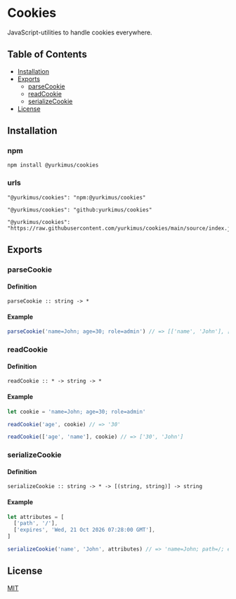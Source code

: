 # Cookies

JavaScript-utilities to handle cookies everywhere.

## Table of Contents

- [Installation](#installation)
- [Exports](#exports)
  - [parseCookie](#parseCookie)
  - [readCookie](#readCookie)
  - [serializeCookie](#serializeCookie)
- [License](#license)

## Installation

### npm

```
npm install @yurkimus/cookies
```

### urls

```
"@yurkimus/cookies": "npm:@yurkimus/cookies"
```

```
"@yurkimus/cookies": "github:yurkimus/cookies"
```

```
"@yurkimus/cookies": "https://raw.githubusercontent.com/yurkimus/cookies/main/source/index.js"
```

## Exports

### parseCookie

#### Definition

```
parseCookie :: string -> *
```

#### Example

```javascript
parseCookie('name=John; age=30; role=admin') // => [['name', 'John'], ['age', '30'], ['role', 'admin']]
```

### readCookie

#### Definition

```
readCookie :: * -> string -> *
```

#### Example

```javascript
let cookie = 'name=John; age=30; role=admin'

readCookie('age', cookie) // => '30'

readCookie(['age', 'name'], cookie) // => ['30', 'John']
```

### serializeCookie

#### Definition

```
serializeCookie :: string -> * -> [(string, string)] -> string
```

#### Example

```javascript
let attributes = [
  ['path', '/'],
  ['expires', 'Wed, 21 Oct 2026 07:28:00 GMT'],
]

serializeCookie('name', 'John', attributes) // => 'name=John; path=/; expires=Wed, 21 Oct 2026 07:28:00 GMT'
```

## License

[MIT](LICENSE)
